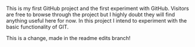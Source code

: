 This is my first GitHub project and the first experiment with GitHub. Visitors are free to browse through the project but I highly doubt they will find anything useful here for now. 
In this project I intend to experiment with the basic functionality of GIT.

This is a change, made in the readme edits branch!


